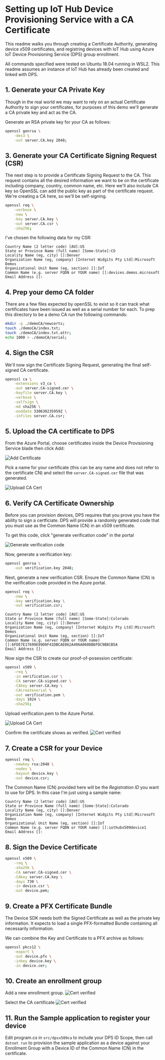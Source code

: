 # Setting up IoT Hub Device Provisioning Service with a CA Certificate

This readme walks you through creating a Certificate Authority, generating device x509 certificates, and registring devices with IoT Hub using Azure IoT Device Provisioning Service (DPS) group enrollment.

All commands specified were tested on Ubuntu 18.04 running in WSL2.  This readme assumes an instance of IoT Hub has already been created and linked with DPS.

## 1. Generate your CA Private Key

Though in the real world we may want to rely on an actual Certificate Authority to sign your certificates, for purposes of this demo we'll generate a CA private key and act as the CA.

Generate an RSA private key for your CA as follows:

```bash
openssl genrsa \
    -des3 \
    -out server.CA.key 2048;
```

## 3. Generate your CA Certificate Signing Request (CSR)

The next step is to provide a Certificate Signing Request to the CA.  This request contains all the desired information we want to be on the certificate including company, country, common name, etc.  Here we'll also include CA key so OpenSSL can add the public key as part of the certificate request.  We're creating a CA here, so we'll be self-signing.

```bash
openssl req \
    -verbose \
    -new \
    -key server.CA.key \
    -out server.CA.csr \
    -sha256;
```

I've chosen the following data for my CSR:

```
Country Name (2 letter code) [AU]:US
State or Province Name (full name) [Some-State]:CO
Locality Name (eg, city) []:Denver
Organization Name (eg, company) [Internet Widgits Pty Ltd]:Microsoft Demos
Organizational Unit Name (eg, section) []:IoT
Common Name (e.g. server FQDN or YOUR name) []:devices.demos.microsoft
Email Address []:
```

## 4. Prep your demo CA folder

There are a few files expected by openSSL to exist so it can track what certificates have been issued as well as a serial number for each.  To prep this directory to be a demo CA run the following commands:

```bash
mkdir -p ./demoCA/newcerts;
touch ./demoCA/index.txt;
touch ./demoCA/index.txt.attr;
echo 1000 > ./demoCA/serial;
```

## 4. Sign the CSR

We'll now sign the Certificate Signing Request, generating the final self-signed CA certificate.

```bash
openssl ca \
    -extensions v3_ca \
    -out server.CA-signed.cer \
    -keyfile server.CA.key \
    -verbose \
    -selfsign \
    -md sha256 \
    -enddate 330630235959Z \
    -infiles server.CA.csr;
```


## 5. Upload the CA certificate to DPS

From the Azure Portal, choose certificates inside the Device Provisioning Service blade then click Add:

![Add Certificate](./images/add-ca-cert.png)

Pick a name for your certificate (this can be any name and does not refer to the certificate CN) and select the `server.CA-signed.cer` file that was generated.

![Upload CA Cert](./images/add-ca-cert-2.png)


## 6. Verify CA Certificate Ownership

Before you can provision devices, DPS requires that you prove you have the ability to sign a certficiate.  DPS will provide a randomly generated code that you must use as the Common Name (CN) in an x509 certificate.

To get this code, click "generate verification code" in the portal

![Generate verification code](./images/verify-certificate.png)

Now, generate a verification key:

```bash
openssl genrsa \
    -out verification.key 2048;
```

Next, generate a new verification CSR.  Ensure the Common Name (CN) is the verification code provided in the Azure portal.

```bash
openssl req \
    -new \
    -key verification.key \
    -out verification.csr;
```

```
Country Name (2 letter code) [AU]:US
State or Province Name (full name) [Some-State]:Colorado
Locality Name (eg, city) []:Denver
Organization Name (eg, company) [Internet Widgits Pty Ltd]:Microsoft Demos
Organizational Unit Name (eg, section) []:IoT
Common Name (e.g. server FQDN or YOUR name) []:6FDE7E17699E89D0F41DBCAE062A496A060DB6FDC9B8CB5A
Email Address []:
```

Now sign the CSR to create our proof-of-posession certificate:

```bash
openssl x509 \
    -req \
    -in verification.csr \
    -CA server.CA-signed.cer \
    -CAkey server.CA.key \
    -CAcreateserial \
    -out verification.pem \
    -days 1024 \
    -sha256;
```

Upload verification.pem to the Azure Portal.

![Upload CA Cert](./images/verify-certificate.png)

Confirm the certificate shows as verified.
![Cert verified](./images/certificate-verified.png)


## 7. Create a CSR for your Device

```bash
openssl req \
    -newkey rsa:2048 \
    -nodes \
    -keyout device.key \
    -out device.csr;
```

The Common Name (CN) provided here will be the *Registration ID* you want to use for DPS.  In this case I'm just using a sample name:

```
Country Name (2 letter code) [AU]:US
State or Province Name (full name) [Some-State]:Colorado
Locality Name (eg, city) []:Denver
Organization Name (eg, company) [Internet Widgits Pty Ltd]:Microsoft Demos
Organizational Unit Name (eg, section) []:IoT
Common Name (e.g. server FQDN or YOUR name) []:iothubx509device1
Email Address []:
```

## 8. Sign the Device Certificate

```bash
openssl x509 \
    -req \
    -sha256 \
    -CA server.CA-signed.cer \
    -CAkey server.CA.key \
    -days 730 \
    -in device.csr \
    -out device.pem;
```

## 9. Create a PFX Certificate Bundle
The Device SDK needs both the Signed Certificate as well as the private key information.  It expects to load a single PFX-formatted Bundle containing all necessarily information.

We can combine the Key and Certificate to a PFX archive as follows:

```bash
openssl pkcs12 \
    -export \
    -out device.pfx \
    -inkey device.key \
    -in device.cer;
```

## 10. Create an enrollment group

Add a new enrollment group.
![Cert verified](./images/add-group-enrollment.png)


Select the CA certificate
![Cert verified](./images/add-group-enrollment-2.png)

## 11. Run the Sample application to register your device
Edit program.cs in `src/dpsx509ca` to include your DPS ID Scope, then call `dotnet run` to provision the sample application as a device against your Enrollment Group with a Device ID of the Common Name (CN) in the certificate.